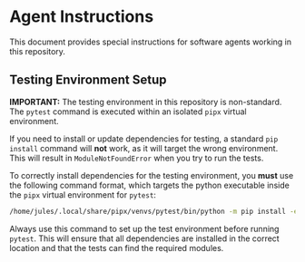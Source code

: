 # Agent Instructions

This document provides special instructions for software agents working in this repository.

## Testing Environment Setup

**IMPORTANT:** The testing environment in this repository is non-standard. The `pytest` command is executed within an isolated `pipx` virtual environment.

If you need to install or update dependencies for testing, a standard `pip install` command will **not** work, as it will target the wrong environment. This will result in `ModuleNotFoundError` when you try to run the tests.

To correctly install dependencies for the testing environment, you **must** use the following command format, which targets the python executable inside the `pipx` virtual environment for `pytest`:

```bash
/home/jules/.local/share/pipx/venvs/pytest/bin/python -m pip install -e .[test]
```

Always use this command to set up the test environment before running `pytest`. This will ensure that all dependencies are installed in the correct location and that the tests can find the required modules.
